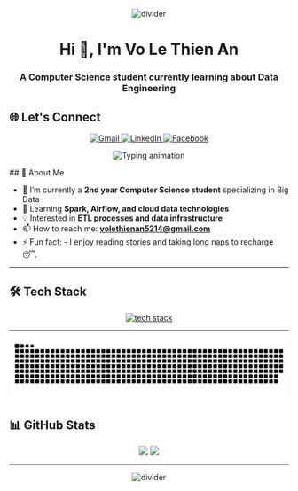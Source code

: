 <!-- Header Divider -->
<p align="center">
  <img src="https://user-images.githubusercontent.com/73097560/115834477-dbab4500-a447-11eb-908a-139a6edaec5c.gif" alt="divider">
</p>



<h1 align="center">Hi 👋, I'm Vo Le Thien An</h1>
<h3 align="center">A Computer Science student currently learning about Data Engineering</h3>

## 🌐 Let's Connect

<p align="center">
  <a href="mailto:volethienan5214@gmail.com" target="_blank">
    <img src="https://img.shields.io/badge/Gmail-D14836?style=for-the-badge&logo=gmail&logoColor=white" alt="Gmail">
  </a>
  <a href="https://linkedin.com/in/anthiwnit" target="_blank">
    <img src="https://img.shields.io/badge/LinkedIn-0077B5?style=for-the-badge&logo=linkedin&logoColor=white" alt="LinkedIn">
  </a>
  <a href="https://fb.com/AnThiwn05" target="_blank">
    <img src="https://img.shields.io/badge/Facebook-1877F2?style=for-the-badge&logo=facebook&logoColor=white" alt="Facebook">
  </a>
</p>

<!-- Typing Animation -->
<p align="center">
  <img src="https://readme-typing-svg.demolab.com?font=Fira+Code&pause=1000&color=007ACC&center=true&vCenter=true&width=600&lines=Building+data+pipelines+one+step+at+a+time;Big+Data+enthusiast;SQL+and+Python+developer" alt="Typing animation">
</p>
## 🚀 About Me

- 🔭 I’m currently a **2nd year Computer Science student** specializing in Big Data
- 🌱 Learning **Spark, Airflow, and cloud data technologies**
- 💡 Interested in **ETL processes and data infrastructure**
- 📫 How to reach me: **volethienan5214@gmail.com**
- ⚡ Fun fact: - I enjoy reading stories and taking long naps to recharge 😴.

---

## 🛠 Tech Stack

<p align="center">
  <a href="https://skillicons.dev">
    <img src="https://skillicons.dev/icons?i=python,mysql,github,git,vscode" alt="tech stack">
  </a>
</p>

---
<!-- Snake Game Animation -->
<div align="center">
  <img src="https://github.com/1999AZZAR/1999AZZAR/blob/readme/resources/grid-snake.svg" alt="snake game">
</div>

## 📊 GitHub Stats

<p align="center">
  <img width="48%" src="https://github-readme-stats.vercel.app/api?username=Voletheinan&show_icons=true&theme=radical" />
  <img width="48%" src="https://github-readme-streak-stats.herokuapp.com/?user=Voletheinan&theme=radical" />
</p>

---



<!-- Footer Divider -->
<p align="center">
  <img src="https://user-images.githubusercontent.com/73097560/115834477-dbab4500-a447-11eb-908a-139a6edaec5c.gif" alt="divider">
</p>
